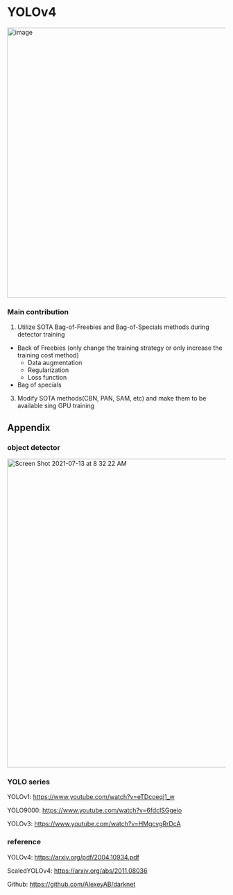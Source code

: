 # YOLOv4
<img width="621" alt="image" src="https://user-images.githubusercontent.com/6396598/125368520-56d02780-e3b5-11eb-9188-18861b026389.png">

### Main contribution
1. Utilize SOTA Bag-of-Freebies and Bag-of-Specials methods during detector training
* Back of Freebies (only change the training strategy or only  increase the training cost method)
  - Data augmentation
  - Regularization
  - Loss function
* Bag of specials

3. Modify SOTA methods(CBN, PAN, SAM, etc) and make them to be available sing GPU training

## Appendix
### object detector
<img width="710" alt="Screen Shot 2021-07-13 at 8 32 22 AM" src="https://user-images.githubusercontent.com/6396598/125368357-0658ca00-e3b5-11eb-9ed4-0e568fef0753.png">


### YOLO series
YOLOv1: https://www.youtube.com/watch?v=eTDcoeqj1_w


YOLO9000: https://www.youtube.com/watch?v=6fdclSGgeio


YOLOv3: https://www.youtube.com/watch?v=HMgcvgRrDcA


### reference
YOLOv4: https://arxiv.org/pdf/2004.10934.pdf

ScaledYOLOv4: https://arxiv.org/abs/2011.08036

Github: https://github.com/AlexeyAB/darknet
